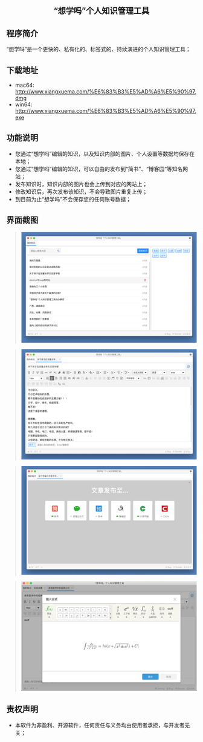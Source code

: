 <h2 align="center">“想学吗”个人知识管理工具</h2>

## 程序简介

“想学吗”是一个更快的、私有化的、标签式的、持续演进的个人知识管理工具；

## 下载地址

* mac64: http://www.xiangxuema.com/%E6%83%B3%E5%AD%A6%E5%90%97.dmg
* win64: http://www.xiangxuema.com/%E6%83%B3%E5%AD%A6%E5%90%97.exe

## 功能说明

* 您通过“想学吗”编辑的知识，以及知识内部的图片、个人设置等数据均保存在本地；
* 您通过“想学吗”编辑的知识，可以自由的发布到“简书”、“博客园”等知名网站；
* 发布知识时，知识内部的图片也会上传到对应的网站上；
* 修改知识后，再次发布该知识，不会导致图片重复上传；
* 到目前为止“想学吗”不会保存您的任何账号数据；

## 界面截图

> <img width="680" src="/publicity/mac_index.png" >

> <img width="680" src="/publicity/mac_edit.png" >

> <img width="680" src="/publicity/mac_publish.png" >

> <img width="680" src="/publicity/formula.png" >


## 责权声明

* 本软件为非盈利、开源软件，任何责任与义务均由使用者承担，与开发者无关；